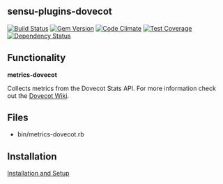 ## sensu-plugins-dovecot

[![Build Status](https://travis-ci.org/ushis/sensu-plugins-dovecot.svg?branch=master)](https://travis-ci.org/ushis/sensu-plugins-dovecot)
[![Gem Version](https://badge.fury.io/rb/sensu-plugins-dovecot.svg)](http://badge.fury.io/rb/sensu-plugins-dovecot)
[![Code Climate](https://codeclimate.com/github/ushis/sensu-plugins-dovecot/badges/gpa.svg)](https://codeclimate.com/github/ushis/sensu-plugins-dovecot)
[![Test Coverage](https://codeclimate.com/github/ushis/sensu-plugins-dovecot/badges/coverage.svg)](https://codeclimate.com/github/ushis/sensu-plugins-dovecot)
[![Dependency Status](https://gemnasium.com/ushis/sensu-plugins-dovecot.svg)](https://gemnasium.com/ushis/sensu-plugins-dovecot)

## Functionality

**metrics-dovecot**

Collects metrics from the Dovecot Stats API. For more information check out the [Dovecot Wiki](https://wiki2.dovecot.org/Statistics).

## Files

  * bin/metrics-dovecot.rb

## Installation

[Installation and Setup](http://sensu-plugins.io/docs/installation_instructions.html)

